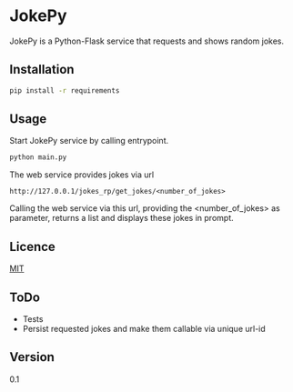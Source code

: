 # JokePy

JokePy is a Python-Flask service that requests and shows random jokes. 

## Installation

```bash
pip install -r requirements
```

## Usage

Start JokePy service by calling entrypoint. 
```bash
python main.py
```

The web service provides jokes via url 
```shell
http://127.0.0.1/jokes_rp/get_jokes/<number_of_jokes>
```
Calling the web service via this url, providing the <number_of_jokes> as parameter, 
returns a list and displays these jokes in prompt.

## Licence
[MIT](https://choosealicense.com/licenses/mit/)

## ToDo
- Tests
- Persist requested jokes and make them callable via unique url-id

## Version
0.1